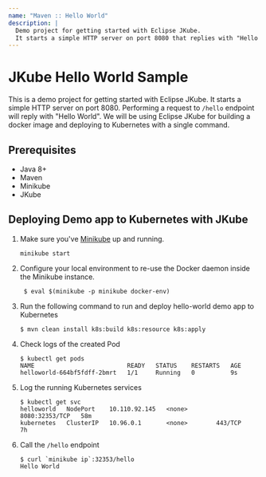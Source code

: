 ```yaml
---
name: "Maven :: Hello World"
description: |
  Demo project for getting started with Eclipse JKube.
  It starts a simple HTTP server on port 8080 that replies with "Hello World" to the /hello endpoint.
---
```

# JKube Hello World Sample

This is a demo project for getting started with Eclipse JKube.
It starts a simple HTTP server on port 8080.
Performing a request to `/hello` endpoint will reply with "Hello World".
We will be using Eclipse JKube for building a docker image and deploying to Kubernetes with a single command.

## Prerequisites

- Java 8+
- Maven
- Minikube
- JKube

## Deploying Demo app to Kubernetes with JKube

1. Make sure you've [Minikube](https://minikube.sigs.k8s.io/docs/start/) up and running.
   ```shell
   minikube start
   ```

2. Configure your local environment to re-use the Docker daemon inside the Minikube instance.
   ```shell
    $ eval $(minikube -p minikube docker-env) 
   ```

3. Run the following command to run and deploy hello-world demo app to Kubernetes
   ```shell
   $ mvn clean install k8s:build k8s:resource k8s:apply
   ```

4. Check logs of the created Pod
   ```
   $ kubectl get pods
   NAME                          READY   STATUS    RESTARTS   AGE
   helloworld-664bf5fdff-2bmrt   1/1     Running   0          9s
   ```

5. Log the running Kubernetes services
   ```shell
   $ kubectl get svc
   helloworld   NodePort    10.110.92.145   <none>        8080:32353/TCP   58m
   kubernetes   ClusterIP   10.96.0.1       <none>        443/TCP          7h
   ```

6. Call the `/hello` endpoint
   ```shell
   $ curl `minikube ip`:32353/hello
   Hello World
   ```
